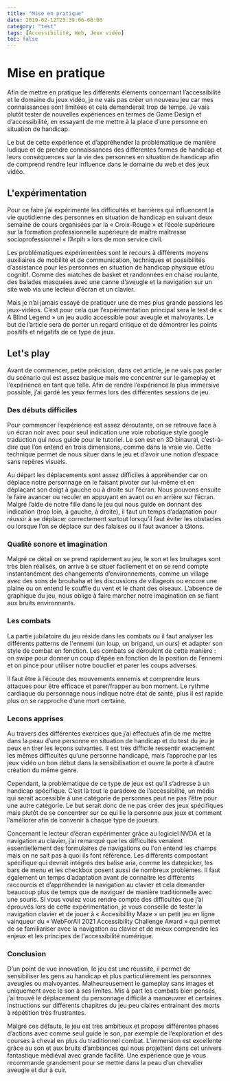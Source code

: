 ```yaml
---
title: "Mise en pratique"
date: 2019-02-12T23:39:06-06:00
category: "test"
tags: [Accessibilité, Web, Jeux vidéo]
toc: false
---
```


# Mise en pratique
Afin de mettre en pratique les différents éléments concernant l’accessibilité et le domaine du jeux vidéo, je ne vais pas créer un nouveau jeu car mes connaissances sont limitées et cela demanderait trop de temps. Je vais plutôt tester de nouvelles expériences en termes de Game Design et d’accessibilité, en essayant de me mettre à la place d’une personne en situation de handicap.

 Le but de cette expérience et d’appréhender la problématique de manière ludique et de prendre connaissances des différentes formes de handicap et leurs conséquences sur la vie des personnes en situation de handicap afin de comprend rendre leur influence dans le domaine du web et des jeux vidéo. 

## L'expérimentation
Pour ce faire j’ai expérimenté les difficultés et barrières qui influencent la vie quotidienne des personnes en situation de handicap en suivant deux semaine de cours organisées par la « Croix-Rouge » et l’école supérieure sur la formation professionnelle supérieure de maître maîtresse socioprofessionnel « l’Arpih » lors de mon service civil.

Les problématiques expérimentées sont le recours à différents moyens auxiliaires de mobilité et de communication, techniques et possibilités d’assistance pour les personnes en situation de handicap physique et/ou cognitif.  Comme des matches de basket et randonnées en chaise roulante, des balades masquées avec une canne d’aveugle et la navigation sur un site web via une lecteur d’écran et un clavier. 

Mais je n’ai jamais essayé de pratiquer une de mes plus grande passions les jeux-vidéos. C’est pour cela que l’expérimentation principal sera le test de « A Blind Legend » un jeu audio accessible pour aveugle et malvoyants. Le but de l’article sera de porter un regard critique et de démontrer les points positifs et négatifs de ce type de jeux.


## Let's play
Avant de commencer, petite précision, dans cet article, je ne vais pas parler du scénario qui est assez basique mais me concentrer sur le gameplay et l’expérience en tant que telle. Afin de rendre l’expérience la plus immersive possible, j’ai gardé les yeux fermés lors des différentes sessions de jeu.

### Des débuts difficiles
Pour commencer l’expérience est assez déroutante, on se retrouve face à un écran noir avec pour seul indication une voie robotique style google traduction qui nous guide pour le tutoriel. Le son est en 3D binaural, c’est-à-dire que l’on entend en trois dimensions, comme dans la vraie vie. Cette technique permet de nous situer dans le jeu et d’avoir une notion d’espace sans repères visuels.

Au départ les déplacements sont assez difficiles à appréhender car on déplace notre personnage en le faisant pivoter sur lui-même et en déplaçant son doigt à gauche ou à droite sur l’écran. Nous pouvons ensuite le faire avancer ou reculer en appuyant en avant ou en arrière sur l’écran. Malgré l’aide de notre fille dans le jeu qui nous guide en donnant des indication (trop loin, à gauche, à droite), il faut un temps d’adaptation pour réussir à se déplacer correctement surtout lorsqu’il faut éviter les obstacles ou lorsque l’on se déplace sur des falaises ou il faut avancer à tâtons.


### Qualité sonore et imagination
Malgré ce détail on se prend rapidement au jeu, le son et les bruitages sont très bien réalisés, on arrive à se situer facilement et on se rend compte instantanément des changements d’environnements, comme un village avec des sons de brouhaha et les discussions de villageois ou encore une plaine ou on entend le souffle du vent et le chant des oiseaux. 
L’absence de graphique du jeu, nous oblige à faire marcher notre imagination en se fiant aux bruits environnants.

### Les combats
La partie jubilatoire du jeu réside dans les combats ou il faut analyser les différents patterns de l'ennemi (un loup, un brigand, un ours) et adapter son style de combat en fonction. Les combats se déroulent de cette manière : on swipe pour donner un coup d’épée en fonction de la position de l’ennemi et on pince pour utiliser notre bouclier et parer les coups adverses. 

Il faut être à l’écoute des mouvements ennemis et comprendre leurs attaques pour être efficace et parer/frapper au bon moment. Le rythme cardiaque du personnage nous indique notre état de santé, plus il est rapide plus on se rapproche d’une mort certaine.

### Lecons apprises
Au travers des différentes exercices que j’ai effectués afin de me mettre dans la peau d’une personne en situation de handicap et du test du jeu je peux en tirer les leçons suivantes. Il est très difficile ressentir exactement les mêmes difficultés qu’une personne handicapé, mais l’approche par les jeux vidéo un bon début dans la sensibilisation et ouvre la porte à d’autre création du même genre. 

Cependant, la problématique de ce type de jeux est qu’il s’adresse à un handicap spécifique. C’est là tout le paradoxe de l’accessibilité, un média qui serait accessible à une catégorie de personnes peut ne pas l’être pour une autre catégorie. Le but serait donc de ne pas créer des jeux spécifiques mais plutôt de se concentrer sur ce qui lie la personne aux jeux et comment l’améliorer afin de convenir à chaque type de joueurs.

Concernant le lecteur d’écran expérimenter grâce au logiciel NVDA et la navigation au clavier, j’ai remarqué que les difficultés venaient essentiellement des formulaires de navigations ou l'on entend les champs mais on ne sait pas à quoi ils font référence. Les différents compostant spécifique qui devrait intégrés des balise aria, comme les datepicker, les bars de menu et les checkbox posent aussi de nombreux problèmes. Il faut également un temps d’adaptation avant de connaitre les différents raccourcis et d’appréhender la navigation au clavier et cela demander beaucoup plus de temps que de naviguer de manière traditionnelle avec une souris. Si vous voulez vous rendre compte des difficultés que j’ai éprouvés lors de cette expérimentation, je vous conseille de tester la navigation clavier et de jouer à « Accesibillity Maze » un petit jeu en ligne vainqueur du « WebForAll 2021 Accessibility Challenge Award » qui permet de se familiariser avec la navigation au clavier et de mieux comprendre les enjeux et les principes de l'accessibilité numérique.


### Conclusion
D’un point de vue innovation, le jeu est une réussite, il permet de sensibiliser les gens au handicap et plus particulièrement les personnes aveugles ou malvoyantes. Malheureusement le gameplay sans images et uniquement avec le son à ses limites. Mis à part les combats bien pensés, j’ai trouvé le déplacement du personnage difficile à manœuvrer et certaines instructions sur différents chapitres du jeu peu claires entrainant des morts à répétition très frustrantes.

Malgré ces défauts, le jeu est très ambitieux et propose différentes phases d’actions avec comme seul guide le son, par exemple de l’exploration et des courses à cheval en plus du traditionnel combat. L’immersion est excellente grâce au son et aux bruits d’ambiances qui nous projettent dans cet univers fantastique médiéval avec grande facilité. Une expérience que je vous recommande grandement pour se mettre dans la peau d’un chevalier aveugle et dur à cuir.
